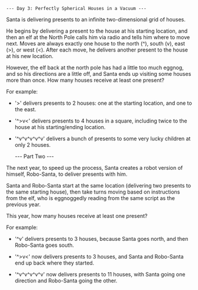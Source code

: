     --- Day 3: Perfectly Spherical Houses in a Vacuum ---

Santa is delivering presents to an infinite two-dimensional grid of houses.

He begins by delivering a present to the house at his starting location, and then an elf at the North Pole calls him via radio and tells him where to move next. Moves are always exactly one house to the north (^), south (v), east (>), or west (<). After each move, he delivers another present to the house at his new location.

However, the elf back at the north pole has had a little too much eggnog, and so his directions are a little off, and Santa ends up visiting some houses more than once. How many houses receive at least one present?

For example:

- '>' delivers presents to 2 houses: one at the starting location, and one to the east.

- '^>v<' delivers presents to 4 houses in a square, including twice to the house at his starting/ending location.

- '^v^v^v^v^v' delivers a bunch of presents to some very lucky children at only 2 houses.

 
    --- Part Two ---

The next year, to speed up the process, Santa creates a robot version of himself, Robo-Santa, to deliver presents with him.

Santa and Robo-Santa start at the same location (delivering two presents to the same starting house), then take turns moving based on instructions from the elf, who is eggnoggedly reading from the same script as the previous year.

This year, how many houses receive at least one present?

For example:

- '^v' delivers presents to 3 houses, because Santa goes north, and then Robo-Santa goes south.

- '^>v<' now delivers presents to 3 houses, and Santa and Robo-Santa end up back where they started.

- '^v^v^v^v^v' now delivers presents to 11 houses, with Santa going one direction and Robo-Santa going the other.